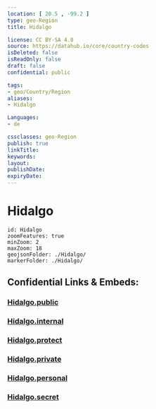 ```yaml
---
location: [ 20.5 , -99.2 ] 
type: geo-Region
title: Hidalgo

license: CC BY-SA 4.0
source: https://datahub.io/core/country-codes
isDeleted: false
isReadOnly: false
draft: false
confidential: public

tags:
- geo/Country/Region
aliases:
- Hidalgo

Languages:
- de

cssclasses: geo-Region
publish: true
linkTitle: 
keywords: 
layout: 
publishDate: 
expiryDate: 
---
```


# Hidalgo

```leaflet
id: Hidalgo
zoomFeatures: true 
minZoom: 2 
maxZoom: 18
geojsonFolder: ./Hidalgo/
markerFolder: ./Hidalgo/
```


## Confidential Links & Embeds: 

### [Hidalgo.public](/_public/\Earth\Continent\America~Central\Mexico\States~MexicoHidalgo.public.md) 

### [Hidalgo.internal](/_internal/\Earth\Continent\America~Central\Mexico\States~MexicoHidalgo.internal.md) 

### [Hidalgo.protect](/_protect/\Earth\Continent\America~Central\Mexico\States~MexicoHidalgo.protect.md) 

### [Hidalgo.private](/_private/\Earth\Continent\America~Central\Mexico\States~MexicoHidalgo.private.md) 

### [Hidalgo.personal](/_personal/\Earth\Continent\America~Central\Mexico\States~MexicoHidalgo.personal.md) 

### [Hidalgo.secret](/_secret/\Earth\Continent\America~Central\Mexico\States~MexicoHidalgo.secret.md)

